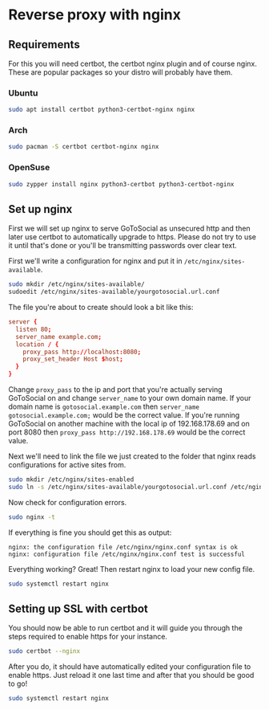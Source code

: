 # Reverse proxy with nginx

## Requirements

For this you will need certbot, the certbot nginx plugin and of course nginx.
These are popular packages so your distro will probably have them.

### Ubuntu

```bash
sudo apt install certbot python3-certbot-nginx nginx
```

### Arch

```bash
sudo pacman -S certbot certbot-nginx nginx
```

### OpenSuse

```bash
sudo zypper install nginx python3-certbot python3-certbot-nginx
```

## Set up nginx

First we will set up nginx to serve GoToSocial as unsecured http and then later use certbot to automatically upgrade to https.
Please do not try to use it until that's done or you'll be transmitting passwords over clear text.

First we'll write a configuration for nginx and put it in `/etc/nginx/sites-available`.

```bash
sudo mkdir /etc/nginx/sites-available/
sudoedit /etc/nginx/sites-available/yourgotosocial.url.conf
```

The file you're about to create should look a bit like this:

```nginx.conf
server {
  listen 80;
  server_name example.com;
  location / {
    proxy_pass http://localhost:8080;
    proxy_set_header Host $host;
  }
}
```

Change `proxy_pass` to the ip and port that you're actually serving GoToSocial on and change `server_name` to your own domain name.
If your domain name is `gotosocial.example.com` then `server_name gotosocial.example.com;` would be the correct value.
If you're running GoToSocial on another machine with the local ip of 192.168.178.69 and on port 8080 then `proxy_pass http://192.168.178.69` would be the correct value.

Next we'll need to link the file we just created to the folder that nginx reads configurations for active sites from.

```bash
sudo mkdir /etc/nginx/sites-enabled
sudo ln -s /etc/nginx/sites-available/yourgotosocial.url.conf /etc/nginx/sites-enabled/
```

Now check for configuration errors.

```bash
sudo nginx -t
```

If everything is fine you should get this as output:

```
nginx: the configuration file /etc/nginx/nginx.conf syntax is ok
nginx: configuration file /etc/nginx/nginx.conf test is successful
```

Everything working? Great! Then restart nginx to load your new config file.

```bash
sudo systemctl restart nginx
```

## Setting up SSL with certbot

You should now be able to run certbot and it will guide you through the steps required to enable https for your instance.

```bash
sudo certbot --nginx
```

After you do, it should have automatically edited your configuration file to enable https.
Just reload it one last time and after that you should be good to go!

```bash
sudo systemctl restart nginx
```

